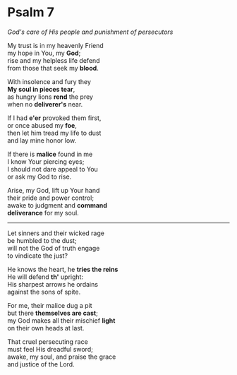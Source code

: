 # Psalm 7

*God's care of His people and punishment of persecutors*

My trust is in my heavenly Friend  
my hope in You, my **God**;  
rise and my helpless life defend  
from those that seek my **blood**.

With insolence and fury they  
**My soul in pieces tear**,  
as hungry lions **rend** the prey  
when no **deliverer's** near.

If I had **e'er** provoked them first,  
or once abused my **foe**,  
then let him tread my life to dust  
and lay mine honor low.

If there is **malice** found in me  
I know Your piercing eyes;  
I should not dare appeal to You  
or ask my God to rise.

Arise, my God, lift up Your hand  
their pride and power control;  
awake to judgment and **command**  
**deliverance** for my soul.

* * *

Let sinners and their wicked rage  
be humbled to the dust;  
will not the God of truth engage  
to vindicate the just?

He knows the heart, he **tries the reins**  
He will defend **th'** upright:  
His sharpest arrows he ordains  
against the sons of spite.

For me, their malice dug a pit  
but there **themselves are cast**;  
my God makes all their mischief **light**  
on their own heads at last.

That cruel persecuting race  
must feel His dreadful sword;  
awake, my soul, and praise the grace  
and justice of the Lord.
